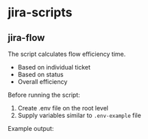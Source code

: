 # jira-scripts

## jira-flow

The script calculates flow efficiency time.
* Based on individual ticket
* Based on status
* Overall efficiency

Before running the script:
1. Create .env file on the root level
2. Supply variables similar to `.env-example` file

Example output:

